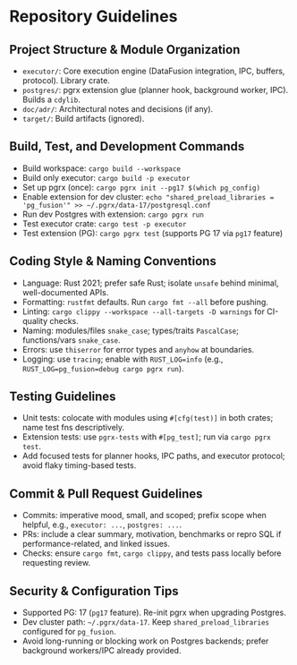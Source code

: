 # Repository Guidelines

## Project Structure & Module Organization
- `executor/`: Core execution engine (DataFusion integration, IPC, buffers, protocol). Library crate.
- `postgres/`: pgrx extension glue (planner hook, background worker, IPC). Builds a `cdylib`.
- `doc/adr/`: Architectural notes and decisions (if any).
- `target/`: Build artifacts (ignored).

## Build, Test, and Development Commands
- Build workspace: `cargo build --workspace`
- Build only executor: `cargo build -p executor`
- Set up pgrx (once): `cargo pgrx init --pg17 $(which pg_config)`
- Enable extension for dev cluster: `echo "shared_preload_libraries = 'pg_fusion'" >> ~/.pgrx/data-17/postgresql.conf`
- Run dev Postgres with extension: `cargo pgrx run`
- Test executor crate: `cargo test -p executor`
- Test extension (PG): `cargo pgrx test` (supports PG 17 via `pg17` feature)

## Coding Style & Naming Conventions
- Language: Rust 2021; prefer safe Rust; isolate `unsafe` behind minimal, well-documented APIs.
- Formatting: `rustfmt` defaults. Run `cargo fmt --all` before pushing.
- Linting: `cargo clippy --workspace --all-targets -D warnings` for CI-quality checks.
- Naming: modules/files `snake_case`; types/traits `PascalCase`; functions/vars `snake_case`.
- Errors: use `thiserror` for error types and `anyhow` at boundaries.
- Logging: use `tracing`; enable with `RUST_LOG=info` (e.g., `RUST_LOG=pg_fusion=debug cargo pgrx run`).

## Testing Guidelines
- Unit tests: colocate with modules using `#[cfg(test)]` in both crates; name test fns descriptively.
- Extension tests: use `pgrx-tests` with `#[pg_test]`; run via `cargo pgrx test`.
- Add focused tests for planner hooks, IPC paths, and executor protocol; avoid flaky timing-based tests.

## Commit & Pull Request Guidelines
- Commits: imperative mood, small, and scoped; prefix scope when helpful, e.g., `executor: ...`, `postgres: ...`.
- PRs: include a clear summary, motivation, benchmarks or repro SQL if performance-related, and linked issues.
- Checks: ensure `cargo fmt`, `cargo clippy`, and tests pass locally before requesting review.

## Security & Configuration Tips
- Supported PG: 17 (`pg17` feature). Re-init pgrx when upgrading Postgres.
- Dev cluster path: `~/.pgrx/data-17`. Keep `shared_preload_libraries` configured for `pg_fusion`.
- Avoid long-running or blocking work on Postgres backends; prefer background workers/IPC already provided.

